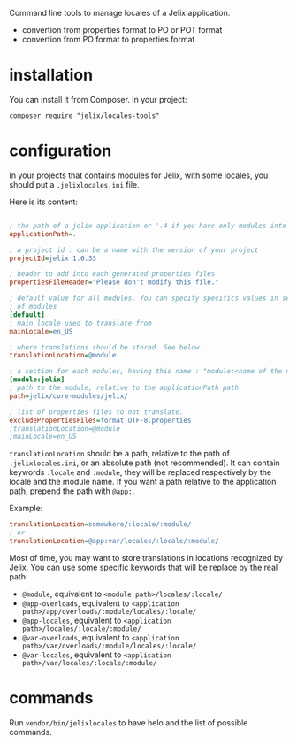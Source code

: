 Command line tools to manage locales of a Jelix application.

* convertion from properties format to PO or POT format
* convertion from PO format to properties format

# installation

You can install it from Composer. In your project:

```
composer require "jelix/locales-tools"
```


# configuration

In your projects that contains modules for Jelix, with some locales, you should
put a `.jelixlocales.ini` file.

Here is its content:

```ini

; the path of a jelix application or '.4 if you have only modules into your project 
applicationPath=.

; a project id : can be a name with the version of your project
projectId=jelix 1.6.33

; header to add into each generated properties files
propertiesFileHeader="Please don't modify this file."

; default value for all modules. You can specify specifics values in sections
; of modules
[default]
; main locale used to translate from
mainLocale=en_US

; where translations should be stored. See below.
translationLocation=@module

; a section for each modules, having this name : "module:<name of the module>".
[module:jelix]
; path to the module, relative to the applicationPath path
path=jelix/core-modules/jelix/

; list of properties files to not translate.
excludePropertiesFiles=format.UTF-8.properties
;translationLocation=@module
;mainLocale=en_US

```

`translationLocation` should be a path, relative to the path of `.jelixlocales.ini`,
or an absolute path (not recommended). It can contain keywords `:locale` and 
`:module`, they will be replaced respectively by the locale and the module name.
If you want a path relative to the application path, prepend the path with `@app:`.

Example: 
```ini
translationLocation=somewhere/:locale/:module/
; or
translationLocation=@app:var/locales/:locale/:module/
```

Most of time, you may want to store translations in locations recognized by Jelix.
You can use some specific keywords that will be replace by the real path:

* `@module`, equivalent to `<module path>/locales/:locale/`
* `@app-overloads`, equivalent to `<application path>/app/overloads/:module/locales/:locale/`
* `@app-locales`, equivalent to `<application path>/locales/:locale/:module/`
* `@var-overloads`, equivalent to `<application path>/var/overloads/:module/locales/:locale/`
* `@var-locales`, equivalent to `<application path>/var/locales/:locale/:module/`

# commands

Run `vendor/bin/jelixlocales` to have helo and the list of possible commands.

